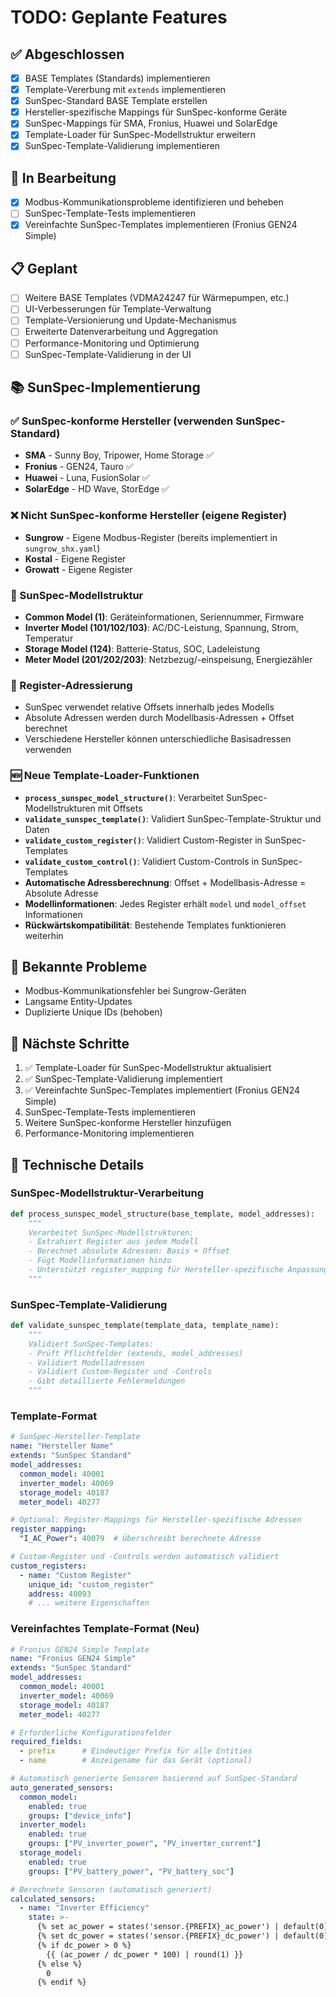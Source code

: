 # TODO: Geplante Features

## ✅ Abgeschlossen
- [x] BASE Templates (Standards) implementieren
- [x] Template-Vererbung mit `extends` implementieren
- [x] SunSpec-Standard BASE Template erstellen
- [x] Hersteller-spezifische Mappings für SunSpec-konforme Geräte
- [x] SunSpec-Mappings für SMA, Fronius, Huawei und SolarEdge
- [x] Template-Loader für SunSpec-Modellstruktur erweitern
- [x] SunSpec-Template-Validierung implementieren

## 🔄 In Bearbeitung
- [x] Modbus-Kommunikationsprobleme identifizieren und beheben
- [ ] SunSpec-Template-Tests implementieren
- [x] Vereinfachte SunSpec-Templates implementieren (Fronius GEN24 Simple)

## 📋 Geplant
- [ ] Weitere BASE Templates (VDMA24247 für Wärmepumpen, etc.)
- [ ] UI-Verbesserungen für Template-Verwaltung
- [ ] Template-Versionierung und Update-Mechanismus
- [ ] Erweiterte Datenverarbeitung und Aggregation
- [ ] Performance-Monitoring und Optimierung
- [ ] SunSpec-Template-Validierung in der UI

## 📚 SunSpec-Implementierung

### ✅ SunSpec-konforme Hersteller (verwenden SunSpec-Standard)
- **SMA** - Sunny Boy, Tripower, Home Storage ✅
- **Fronius** - GEN24, Tauro ✅
- **Huawei** - Luna, FusionSolar ✅
- **SolarEdge** - HD Wave, StorEdge ✅

### ❌ Nicht SunSpec-konforme Hersteller (eigene Register)
- **Sungrow** - Eigene Modbus-Register (bereits implementiert in `sungrow_shx.yaml`)
- **Kostal** - Eigene Register
- **Growatt** - Eigene Register

### 🔧 SunSpec-Modellstruktur
- **Common Model (1)**: Geräteinformationen, Seriennummer, Firmware
- **Inverter Model (101/102/103)**: AC/DC-Leistung, Spannung, Strom, Temperatur
- **Storage Model (124)**: Batterie-Status, SOC, Ladeleistung
- **Meter Model (201/202/203)**: Netzbezug/-einspeisung, Energiezähler

### 📍 Register-Adressierung
- SunSpec verwendet relative Offsets innerhalb jedes Modells
- Absolute Adressen werden durch Modellbasis-Adressen + Offset berechnet
- Verschiedene Hersteller können unterschiedliche Basisadressen verwenden

### 🆕 Neue Template-Loader-Funktionen
- **`process_sunspec_model_structure()`**: Verarbeitet SunSpec-Modellstrukturen mit Offsets
- **`validate_sunspec_template()`**: Validiert SunSpec-Template-Struktur und Daten
- **`validate_custom_register()`**: Validiert Custom-Register in SunSpec-Templates
- **`validate_custom_control()`**: Validiert Custom-Controls in SunSpec-Templates
- **Automatische Adressberechnung**: Offset + Modellbasis-Adresse = Absolute Adresse
- **Modellinformationen**: Jedes Register erhält `model` und `model_offset` Informationen
- **Rückwärtskompatibilität**: Bestehende Templates funktionieren weiterhin

## 🚨 Bekannte Probleme
- Modbus-Kommunikationsfehler bei Sungrow-Geräten
- Langsame Entity-Updates
- Duplizierte Unique IDs (behoben)

## 📝 Nächste Schritte
1. ✅ Template-Loader für SunSpec-Modellstruktur aktualisiert
2. ✅ SunSpec-Template-Validierung implementiert
3. ✅ Vereinfachte SunSpec-Templates implementiert (Fronius GEN24 Simple)
4. SunSpec-Template-Tests implementieren
5. Weitere SunSpec-konforme Hersteller hinzufügen
6. Performance-Monitoring implementieren

## 🔧 Technische Details

### SunSpec-Modellstruktur-Verarbeitung
```python
def process_sunspec_model_structure(base_template, model_addresses):
    """
    Verarbeitet SunSpec-Modellstrukturen:
    - Extrahiert Register aus jedem Modell
    - Berechnet absolute Adressen: Basis + Offset
    - Fügt Modellinformationen hinzu
    - Unterstützt register_mapping für Hersteller-spezifische Anpassungen
    """
```

### SunSpec-Template-Validierung
```python
def validate_sunspec_template(template_data, template_name):
    """
    Validiert SunSpec-Templates:
    - Prüft Pflichtfelder (extends, model_addresses)
    - Validiert Modelladressen
    - Validiert Custom-Register und -Controls
    - Gibt detaillierte Fehlermeldungen
    """
```

### Template-Format
```yaml
# SunSpec-Hersteller-Template
name: "Hersteller Name"
extends: "SunSpec Standard"
model_addresses:
  common_model: 40001
  inverter_model: 40069
  storage_model: 40187
  meter_model: 40277

# Optional: Register-Mappings für Hersteller-spezifische Adressen
register_mapping:
  "I_AC_Power": 40079  # Überschreibt berechnete Adresse

# Custom-Register und -Controls werden automatisch validiert
custom_registers:
  - name: "Custom Register"
    unique_id: "custom_register"
    address: 40093
    # ... weitere Eigenschaften
```

### Vereinfachtes Template-Format (Neu)
```yaml
# Fronius GEN24 Simple Template
name: "Fronius GEN24 Simple"
extends: "SunSpec Standard"
model_addresses:
  common_model: 40001
  inverter_model: 40069
  storage_model: 40187
  meter_model: 40277

# Erforderliche Konfigurationsfelder
required_fields:
  - prefix      # Eindeutiger Prefix für alle Entities
  - name        # Anzeigename für das Gerät (optional)

# Automatisch generierte Sensoren basierend auf SunSpec-Standard
auto_generated_sensors:
  common_model:
    enabled: true
    groups: ["device_info"]
  inverter_model:
    enabled: true
    groups: ["PV_inverter_power", "PV_inverter_current"]
  storage_model:
    enabled: true
    groups: ["PV_battery_power", "PV_battery_soc"]

# Berechnete Sensoren (automatisch generiert)
calculated_sensors:
  - name: "Inverter Efficiency"
    state: >-
      {% set ac_power = states('sensor.{PREFIX}_ac_power') | default(0) | float %}
      {% set dc_power = states('sensor.{PREFIX}_dc_power') | default(0) | float %}
      {% if dc_power > 0 %}
        {{ (ac_power / dc_power * 100) | round(1) }}
      {% else %}
        0
      {% endif %}
```


